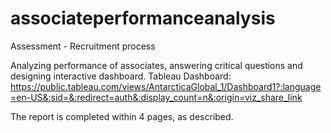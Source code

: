 # associateperformanceanalysis
Assessment - Recruitment process

Analyzing performance of associates, answering critical questions and designing interactive dashboard.
Tableau Dashboard: https://public.tableau.com/views/AntarcticaGlobal_1/Dashboard1?:language=en-US&:sid=&:redirect=auth&:display_count=n&:origin=viz_share_link

The report is completed within 4 pages, as described.
